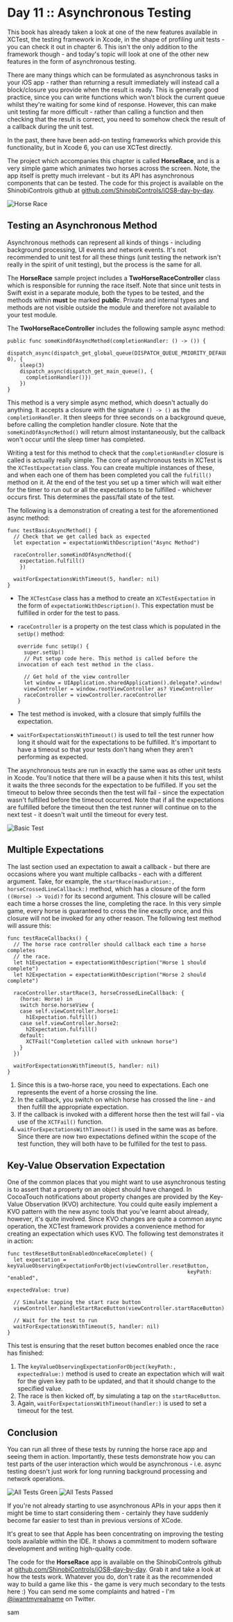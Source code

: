# Day 11 :: Asynchronous Testing

This book has already taken a look at one of the new features available
in XCTest, the testing framework in Xcode, in the shape of profiling unit
tests - you can check it out in chapter 6.
This isn't the only addition to the framework though - and today's topic will
look at one of the other new features in the form of asynchronous testing.

There are many things which can be formulated as asynchronous tasks in your
iOS app - rather than returning a result immediately will instead call a block/closure
you provide when the result is ready. This is generally good practice, since you
can write functions which won't block the current queue whilst they're waiting for
some kind of response. However, this can make unit testing far more difficult -
rather than calling a function and then checking that the result is correct, you
need to somehow check the result of a callback during the unit test.

In the past, there have been add-on testing frameworks which provide this functionality,
but in Xcode 6, you can use XCTest directly.

The project which accompanies this chapter is called __HorseRace__, and is a very
simple game which animates two horses across the screen. Note, the app itself
is pretty much irrelevant - but its API has asynchronous components that can be
tested. The code for this project is available on the ShinobiControls github at
[github.com/ShinobiControls/iOS8-day-by-day](https://github.com/ShinobiControls/iOS8-day-by-day).

![Horse Race](images/11/horse_race.png)

## Testing an Asynchronous Method

Asynchronous methods can represent all kinds of things - including background
processing, UI events and network events. It's not recommended to unit test for
all these things (unit testing the network isn't really in the spirit of unit
testing), but the process is the same for all.

The __HorseRace__ sample project includes a __TwoHorseRaceController__ class which
is responsible for running the race itself. Note that since unit tests in Swift
exist in a separate module, both the types to be tested, and the methods within
__must__ be marked __public__. Private and internal types and methods are not
visible outside the module and therefore not available to your test module.

The __TwoHorseRaceController__ includes the following sample async method:

    public func someKindOfAsyncMethod(completionHandler: () -> ()) {
      dispatch_async(dispatch_get_global_queue(DISPATCH_QUEUE_PRIORITY_DEFAULT, 0), {
        sleep(3)
        dispatch_async(dispatch_get_main_queue(), {
          completionHandler()})
        })
    }

This method is a very simple async method, which doesn't actually do anything. It
accepts a closure with the signature `() -> ()` as the `completionHandler`. It then
sleeps for three seconds on a background queue, before calling the completion handler
closure. Note that the `someKindOfAsyncMethod()` will return almost instantaneously,
but the callback won't occur until the sleep timer has completed.

Writing a test for this method to check that the `completionHandler` closure is
called is actually really simple. The core of asynchronous tests in XCTest is the
`XCTestExpectation` class. You can create multiple instances of these, and when
each one of them has been completed you call the `fulfill()` method on it. At the
end of the test you set up a timer which will wait either for the timer to run
out or all the expectations to be fulfilled - whichever occurs first. This determines
the pass/fail state of the test.

The following is a demonstration of creating a test for the aforementioned async
method:

    func testBasicAsyncMethod() {
      // Check that we get called back as expected
      let expectation = expectationWithDescription("Async Method")

      raceController.someKindOfAsyncMethod({
        expectation.fulfill()
        })

      waitForExpectationsWithTimeout(5, handler: nil)
    }

- The `XCTestCase` class has a method to create an `XCTestExpectation` in the form
of `expectationWithDescription()`. This expectation must be fulfilled in order for
the test to pass.
- `raceController` is a property on the test class which is populated in the
`setUp()` method:

      override func setUp() {
        super.setUp()
        // Put setup code here. This method is called before the invocation of each test method in the class.

        // Get hold of the view controller
        let window = UIApplication.sharedApplication().delegate?.window!
        viewController = window.rootViewController as? ViewController
        raceController = viewController.raceController
      }

- The test method is invoked, with a closure that simply fulfills the expectation.
- `waitForExpectationsWithTimeout()` is used to tell the test runner how long it
should wait for the expectations to be fulfilled. It's important to have a timeout
so that your tests don't hang when they aren't performing as expected.

The asynchronous tests are run in exactly the same was as other unit tests in
Xcode. You'll notice that there will be a pause when it hits this test, whilst it
waits the three seconds for the expectation to be fulfilled. If you set the timeout
to below three seconds then the test will fail - since the expectation wasn't
fulfilled before the timeout occurred. Note that if all the expectations are
fulfilled before the timeout then the test runner will continue on to the next
test - it doesn't wait until the timeout for every test.

![Basic Test](images/11/basic_test_green.png)


## Multiple Expectations

The last section used an expectation to await a callback - but there are occasions
where you want multiple callbacks - each with a different argument. Take, for
example, the `startRace(maxDuration:, horseCrossedLineCallback:)` method, which
has a closure of the form `((Horse) -> Void)?` for its second argument. This closure
will be called each time a horse crosses the line, completing the race. In this
very simple game, every horse is guaranteed to cross the line exactly once, and
this closure will not be invoked for any other reason. The following test method
will assure this:

    func testRaceCallbacks() {
      // The horse race controller should callback each time a horse completes
      // the race.
      let h1Expectation = expectationWithDescription("Horse 1 should complete")
      let h2Expectation = expectationWithDescription("Horse 2 should complete")

      raceController.startRace(3, horseCrossedLineCallback: {
        (horse: Horse) in
        switch horse.horseView {
        case self.viewController.horse1:
          h1Expectation.fulfill()
        case self.viewController.horse2:
          h2Expectation.fulfill()
        default:
          XCTFail("Completetion called with unknown horse")
        }
      })

      waitForExpectationsWithTimeout(5, handler: nil)
    }

1. Since this is a two-horse race, you need to expectations. Each one represents
the event of a horse crossing the line.
2. In the callback, you switch on which horse has crossed the line - and then
fulfill the appropriate expectation.
3. If the callback is invoked with a different horse then the test will fail - via
use of the `XCTFail()` function.
4. `waitForExpectationsWithTimeout()` is used in the same was as before. Since there
are now two expectations defined within the scope of the test function, they will
both have to be fulfilled for the test to pass.

## Key-Value Observation Expectation

One of the common places that you might want to use asynchronous testing is to
assert that a property on an object should have changed. In CocoaTouch notifications
about property changes are provided by the Key-Value Observation (KVO) architecture.
You could quite easily implement a KVO pattern with the new async tools that you've
learnt about already, however, it's quite involved. Since KVO changes are quite
a common async operation, the XCTest framework provides a convenience method
for creating an expectation which uses KVO. The following test demonstrates it
in action:

    func testResetButtonEnabledOnceRaceComplete() {
      let expectation = keyValueObservingExpectationForObject(viewController.resetButton,
                                                              keyPath: "enabled",
                                                              expectedValue: true)

      // Simulate tapping the start race button
      viewController.handleStartRaceButton(viewController.startRaceButton)

      // Wait for the test to run
      waitForExpectationsWithTimeout(5, handler: nil)
    }

This test is ensuring that the reset button becomes enabled once the race has
finished:
1. The `keyValueObservingExpectationForObject(keyPath:, expectedValue:)` method
is used to create an expectation which will wait for the given key path to be
updated, and that it should change to the specified value.
2. The race is then kicked off, by simulating a tap on the `startRaceButton`.
3. Again, `waitForExpectationsWithTimeout(handler:)` is used to set a timeout for
the test.


## Conclusion

You can run all three of these tests by running the horse race app and seeing
them in action. Importantly, these tests demonstrate how you can test parts of
the user interaction which would be asynchronous - i.e. async testing doesn't just
work for long running background processing and network operations.

![All Tests Green](images/11/all_tests_green.png)
![All Tests Passed](images/11/all_tests_passed.png)

If you're not already starting to use asynchronous APIs in your apps then it
might be time to start considering them - certainly they have suddenly become
far easier to test than in previous versions of XCode.

It's great to see that Apple has been concentrating on improving the testing
tools available within the IDE. It shows a commitment to modern software development
and writing high-quality code.

The code for the __HorseRace__ app is available on the ShinobiControls github at
[github.com/ShinobiControls/iOS8-day-by-day](https://github.com/ShinobiControls/iOS8-day-by-day).
Grab it and take a look at how the tests work. Whatever you do, don't rate it as
the recommended way to build a game like this - the game is very much secondary
to the tests here :) You can send me some complaints and hatred - I'm
[@iwantmyrealname](https://twitter.com/iwantmyrealname) on Twitter.


sam
